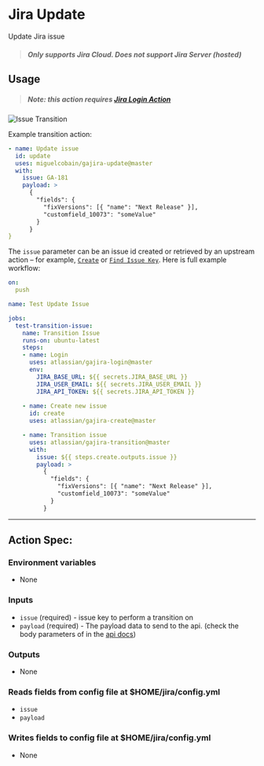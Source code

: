 # Jira Update
Update Jira issue

> ##### Only supports Jira Cloud. Does not support Jira Server (hosted)

## Usage

> ##### Note: this action requires [Jira Login Action](https://github.com/marketplace/actions/jira-login)

![Issue Transition](../assets/example.gif?raw=true)

Example transition action:

```yaml
- name: Update issue
  id: update
  uses: miguelcobain/gajira-update@master
  with:
    issue: GA-181
    payload: >
      {
        "fields": {
          "fixVersions": [{ "name": "Next Release" }],
          "customfield_10073": "someValue"
        }
      }
}
```

The `issue` parameter can be an issue id created or retrieved by an upstream action – for example, [`Create`](https://github.com/marketplace/actions/jira-create) or [`Find Issue Key`](https://github.com/marketplace/actions/jira-find). Here is full example workflow:

```yaml
on:
  push

name: Test Update Issue

jobs:
  test-transition-issue:
    name: Transition Issue
    runs-on: ubuntu-latest
    steps:
    - name: Login
      uses: atlassian/gajira-login@master
      env:
        JIRA_BASE_URL: ${{ secrets.JIRA_BASE_URL }}
        JIRA_USER_EMAIL: ${{ secrets.JIRA_USER_EMAIL }}
        JIRA_API_TOKEN: ${{ secrets.JIRA_API_TOKEN }}
        
    - name: Create new issue
      id: create
      uses: atlassian/gajira-create@master

    - name: Transition issue
      uses: atlassian/gajira-transition@master
      with:
        issue: ${{ steps.create.outputs.issue }}
        payload: >
          {
            "fields": {
              "fixVersions": [{ "name": "Next Release" }],
              "customfield_10073": "someValue"
            }
          }
```
----
## Action Spec:

### Environment variables
- None

### Inputs
- `issue` (required) - issue key to perform a transition on
- `payload` (required) - The payload data to send to the api. (check the body parameters of in the [api docs](https://developer.atlassian.com/cloud/jira/platform/rest/v3/api-group-issues/#api-rest-api-3-issue-issueidorkey-put))

### Outputs
- None

### Reads fields from config file at $HOME/jira/config.yml
- `issue`
- `payload`

### Writes fields to config file at $HOME/jira/config.yml
- None